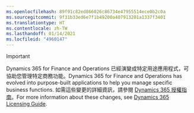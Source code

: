 ```yaml
---
ms.openlocfilehash: 89f91c82ed866026c86734e47955514ece0b2c0a
ms.sourcegitcommit: 9f31b33ed6e7f1b49200a407913201a1337f3401
ms.translationtype: HT
ms.contentlocale: zh-TW
ms.lasthandoff: 01/14/2021
ms.locfileid: "4960147"
---
```

> [!IMPORTANT]
> <span data-ttu-id="a6984-101">Dynamics 365 for Finance and Operations 已經演變成特定用途應用程式，可協助您管理特定商務功能。</span><span class="sxs-lookup"><span data-stu-id="a6984-101">Dynamics 365 for Finance and Operations has evolved into purpose-built applications to help you manage specific business functions.</span></span> <span data-ttu-id="a6984-102">如需這些變更的詳細資訊，請參閱 [Dynamics 365 授權指南](https://go.microsoft.com/fwlink/p/?LinkId=866544)。</span><span class="sxs-lookup"><span data-stu-id="a6984-102">For more information about these changes, see [Dynamics 365 Licensing Guide](https://go.microsoft.com/fwlink/p/?LinkId=866544).</span></span>
 
